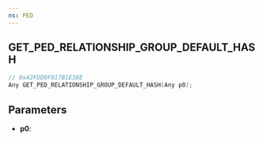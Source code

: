 ```yaml
---
ns: PED
---
```

## GET_PED_RELATIONSHIP_GROUP_DEFAULT_HASH

```c
// 0x42FDD0F017B1E38E
Any GET_PED_RELATIONSHIP_GROUP_DEFAULT_HASH(Any p0);
```

## Parameters
* **p0**:
